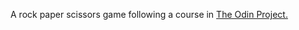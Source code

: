 A rock paper scissors game following a course in <a href="https://www.theodinproject.com/lessons/foundations-rock-paper-scissors">The Odin Project.</a>


